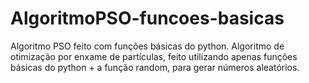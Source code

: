 # AlgoritmoPSO-funcoes-basicas
Algoritmo PSO feito com funções básicas do python.
Algoritmo de otimização por enxame de partículas, feito utilizando apenas funções básicas do python +  a função random, para gerar números aleatórios.
